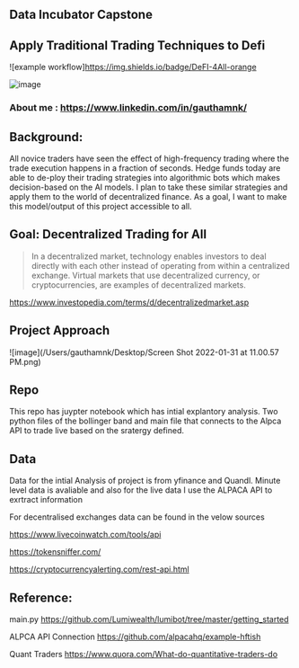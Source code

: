 
## Data Incubator Capstone
## Apply Traditional Trading Techniques to Defi 
![example workflow]https://img.shields.io/badge/DeFI-4All-orange

![image](https://user-images.githubusercontent.com/13020120/151849867-b4f75dc3-ea86-4efe-9821-ed24d667aa6f.png)

### About me : https://www.linkedin.com/in/gauthamnk/

## **Background:** 

All novice traders have seen the effect of high-frequency trading where the trade execution happens in a fraction of seconds. Hedge funds today are able to de-ploy their trading strategies into algorithmic bots which makes decision-based on the AI models. I plan to take these similar strategies and apply them to the world of decentralized finance. As a goal, I want to make this model/output of this project accessible to all.

## Goal: Decentralized Trading for All 

>In a decentralized market, technology enables investors to deal directly with each other instead of operating from within a centralized exchange. Virtual markets that use decentralized currency, or cryptocurrencies, are examples of decentralized markets.

https://www.investopedia.com/terms/d/decentralizedmarket.asp

## Project Approach

![image](/Users/gauthamnk/Desktop/Screen Shot 2022-01-31 at 11.00.57 PM.png)

## Repo
This repo has juypter notebook which has intial explantory analysis. Two python files of the bollinger band and main  file that connects to the Alpca API to trade live based on the sratergy defined. 

## Data

Data for the intial Analysis of project is from yfinance and Quandl. Minute level data is avaliable and also for the live data I use the ALPACA API to exrtract information

For decentralised exchanges data can be found in the velow sources

https://www.livecoinwatch.com/tools/api

https://tokensniffer.com/

https://cryptocurrencyalerting.com/rest-api.html


## Reference:

main.py https://github.com/Lumiwealth/lumibot/tree/master/getting_started 

ALPCA API Connection
https://github.com/alpacahq/example-hftish

Quant Traders
https://www.quora.com/What-do-quantitative-traders-do

